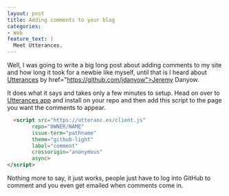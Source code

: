 ```yaml
---
layout: post
title: Adding comments to your blog
categories:
- Web
feature_text: |
  Meet Utterances.
---
```


Well, I was going to write a big long post about adding comments to my site and how long it took for a newbie like myself, until that is I heard about <a href="https://utteranc.es/">Utterances</a> by href="https://github.com/jdanyow">Jeremy Danyow</a>. 

It does what it says and takes only a few minutes to setup. Head on over to <a href="https://github.com/apps/utterances">Utterances app</a> and install on your repo and then add this script to the page you want the comments to appear. 

```html
  <script src="https://utteranc.es/client.js"
        repo="OWNER/NAME" 
        issue-term="pathname"
        theme="github-light"
        label="comment"
        crossorigin="anonymous"
        async>
</script> 
``` 

Nothing more to say, it just works, people just have to log into GitHub to comment and you even get emailed when comments come in. 


<script src="https://utteranc.es/client.js"
        repo="OWNER/NAME" 
        issue-term="pathname"
        theme="github-light"
        label="comment"
        crossorigin="anonymous"
        async>
</script>  
